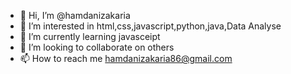 - 👋 Hi, I’m @hamdanizakaria
- 👀 I’m interested in html,css,javascript,python,java,Data Analyse
- 🌱 I’m currently learning javasceipt
- 💞️ I’m looking to collaborate on others
- 📫 How to reach me hamdanizakaria86@gmail.com

<!---
hamdanizakaria/hamdanizakaria is a ✨ special ✨ repository because its `README.md` (this file) appears on your GitHub profile.
You can click the Preview link to take a look at your changes.
--->
